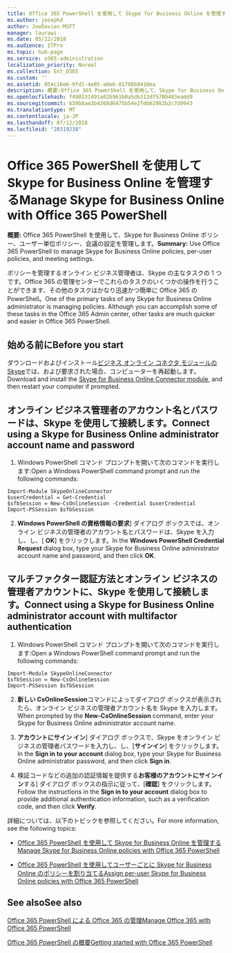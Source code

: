 ```yaml
---
title: Office 365 PowerShell を使用して Skype for Business Online を管理する
ms.author: josephd
author: JoeDavies-MSFT
manager: laurawi
ms.date: 05/22/2018
ms.audience: ITPro
ms.topic: hub-page
ms.service: o365-administration
localization_priority: Normal
ms.collection: Ent_O365
ms.custom: ''
ms.assetid: 054c16e6-9fd1-4e85-a0e6-81788b8410ea
description: 概要:Office 365 PowerShell を使用して、Skype for Business Online ポリシー、ユーザー単位ポリシー、会議の設定を管理します。
ms.openlocfilehash: f490131491a026961b0a5db312df5780483eadd9
ms.sourcegitcommit: b39b8ae3b4268d6475b54e2fdb62982b2c7d9943
ms.translationtype: MT
ms.contentlocale: ja-JP
ms.lasthandoff: 07/12/2018
ms.locfileid: "20319238"
---
```

# <a name="manage-skype-for-business-online-with-office-365-powershell"></a><span data-ttu-id="3213f-103">Office 365 PowerShell を使用して Skype for Business Online を管理する</span><span class="sxs-lookup"><span data-stu-id="3213f-103">Manage Skype for Business Online with Office 365 PowerShell</span></span>

 <span data-ttu-id="3213f-104">**概要:** Office 365 PowerShell を使用して、Skype for Business Online ポリシー、ユーザー単位ポリシー、会議の設定を管理します。</span><span class="sxs-lookup"><span data-stu-id="3213f-104">**Summary:** Use Office 365 PowerShell to manage Skype for Business Online policies, per-user policies, and meeting settings.</span></span>
  
<span data-ttu-id="3213f-p101">ポリシーを管理するオンライン ビジネス管理者は、Skype の主なタスクの 1 つです。Office 365 の管理センターでこれらのタスクのいくつかの操作を行うことができます、その他のタスクはかなり迅速かつ簡単に Office 365 の PowerShell。</span><span class="sxs-lookup"><span data-stu-id="3213f-p101">One of the primary tasks of any Skype for Business Online administrator is managing policies. Although you can accomplish some of these tasks in the Office 365 Admin center, other tasks are much quicker and easier in Office 365 PowerShell.</span></span> 

## <a name="before-you-start"></a><span data-ttu-id="3213f-107">始める前に</span><span class="sxs-lookup"><span data-stu-id="3213f-107">Before you start</span></span>

<span data-ttu-id="3213f-108">ダウンロードおよびインストール[ビジネス オンライン コネクタ モジュールの Skype](https://www.microsoft.com/en-us/download/details.aspx?id=39366)では、および要求された場合、コンピューターを再起動します。</span><span class="sxs-lookup"><span data-stu-id="3213f-108">Download and install the [Skype for Business Online Connector module](https://www.microsoft.com/en-us/download/details.aspx?id=39366), and then restart your computer if prompted.</span></span>


## <a name="connect-using-a-skype-for-business-online-administrator-account-name-and-password"></a><span data-ttu-id="3213f-109">オンライン ビジネス管理者のアカウント名とパスワードは、Skype を使用して接続します。</span><span class="sxs-lookup"><span data-stu-id="3213f-109">Connect using a Skype for Business Online administrator account name and password</span></span>

1. <span data-ttu-id="3213f-110">Windows PowerShell コマンド プロンプトを開いて次のコマンドを実行します:</span><span class="sxs-lookup"><span data-stu-id="3213f-110">Open a Windows PowerShell command prompt and run the following commands:</span></span> 
    
  ```
  Import-Module SkypeOnlineConnector
  $userCredential = Get-Credential
  $sfbSession = New-CsOnlineSession -Credential $userCredential
  Import-PSSession $sfbSession
  ```

2. <span data-ttu-id="3213f-111">**Windows PowerShell の資格情報の要求**] ダイアログ ボックスでは、オンライン ビジネスの管理者のアカウント名とパスワードは、Skype を入力し、し、[ **OK**] をクリックします。</span><span class="sxs-lookup"><span data-stu-id="3213f-111">In the **Windows PowerShell Credential Request** dialog box, type your Skype for Business Online administrator account name and password, and then click **OK**.</span></span>


## <a name="connect-using-a-skype-for-business-online-administrator-account-with-multifactor-authentication"></a><span data-ttu-id="3213f-112">マルチファクター認証方法とオンライン ビジネスの管理者アカウントに、Skype を使用して接続します。</span><span class="sxs-lookup"><span data-stu-id="3213f-112">Connect using a Skype for Business Online administrator account with multifactor authentication</span></span>

1. <span data-ttu-id="3213f-113">Windows PowerShell コマンド プロンプトを開いて次のコマンドを実行します:</span><span class="sxs-lookup"><span data-stu-id="3213f-113">Open a Windows PowerShell command prompt and run the following commands:</span></span>

  ```
  Import-Module SkypeOnlineConnector
  $sfbSession = New-CsOnlineSession
  Import-PSSession $sfbSession
  ```

2. <span data-ttu-id="3213f-114">**新しい CsOnlineSession**コマンドによってダイアログ ボックスが表示されたら、オンライン ビジネスの管理者アカウント名を Skype を入力します。</span><span class="sxs-lookup"><span data-stu-id="3213f-114">When prompted by the **New-CsOnlineSession** command, enter your Skype for Business Online administrator account name.</span></span>

3. <span data-ttu-id="3213f-115">**アカウントにサイン イン**] ダイアログ ボックスで、Skype をオンライン ビジネスの管理者パスワードを入力し、し、[**サインイン**] をクリックします。</span><span class="sxs-lookup"><span data-stu-id="3213f-115">In the **Sign in to your account** dialog box, type your Skype for Business Online administrator password, and then click **Sign in**.</span></span>

4. <span data-ttu-id="3213f-116">検証コードなどの追加の認証情報を提供する**お客様のアカウントにサインイン**する] ダイアログ ボックスの指示に従って、[**確認**] をクリックします。</span><span class="sxs-lookup"><span data-stu-id="3213f-116">Follow the instructions in the **Sign in to your account** dialog box to provide additional authentication information, such as a verification code, and then click **Verify**.</span></span>

<span data-ttu-id="3213f-117">詳細については、以下のトピックを参照してください。</span><span class="sxs-lookup"><span data-stu-id="3213f-117">For more information, see the following topics:</span></span>
  
- [<span data-ttu-id="3213f-118">Office 365 PowerShell を使用して Skype for Business Online を管理する</span><span class="sxs-lookup"><span data-stu-id="3213f-118">Manage Skype for Business Online policies with Office 365 PowerShell</span></span>](manage-skype-for-business-online-policies-with-office-365-powershell.md)
    
- [<span data-ttu-id="3213f-119">Office 365 PowerShell を使用してユーザーごとに Skype for Business Online のポリシーを割り当てる</span><span class="sxs-lookup"><span data-stu-id="3213f-119">Assign per-user Skype for Business Online policies with Office 365 PowerShell</span></span>](assign-per-user-skype-for-business-online-policies-with-office-365-powershell.md)
    
## <a name="see-also"></a><span data-ttu-id="3213f-120">See also</span><span class="sxs-lookup"><span data-stu-id="3213f-120">See also</span></span>

[<span data-ttu-id="3213f-121">Office 365 PowerShell による Office 365 の管理</span><span class="sxs-lookup"><span data-stu-id="3213f-121">Manage Office 365 with Office 365 PowerShell</span></span>](manage-office-365-with-office-365-powershell.md)
  
[<span data-ttu-id="3213f-122">Office 365 PowerShell の概要</span><span class="sxs-lookup"><span data-stu-id="3213f-122">Getting started with Office 365 PowerShell</span></span>](getting-started-with-office-365-powershell.md)

